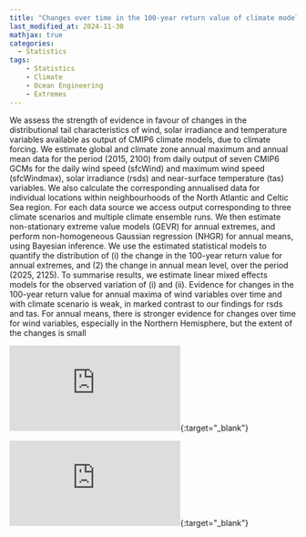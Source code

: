 ```yaml
---
title: "Changes over time in the 100-year return value of climate model variables"
last_modified_at: 2024-11-30
mathjax: true
categories:
  - Statistics
tags:
    - Statistics
    - Climate
    - Ocean Engineering
    - Extremes
---
```


We assess the strength of evidence in favour of changes in the distributional tail characteristics of wind, solar irradiance
and temperature variables available as output of CMIP6 climate models, due to climate forcing. We estimate global
and climate zone annual maximum and annual mean data for the period (2015, 2100) from daily output of seven
CMIP6 GCMs for the daily wind speed (sfcWind) and maximum wind speed (sfcWindmax), solar irradiance (rsds)
and near-surface temperature (tas) variables. We also calculate the corresponding annualised data for individual
locations within neighbourhoods of the North Atlantic and Celtic Sea region. For each data source we access output
corresponding to three climate scenarios and multiple climate ensemble runs. We then estimate non-stationary extreme
value models (GEVR) for annual extremes, and perform non-homogeneous Gaussian regression (NHGR) for annual
means, using Bayesian inference. We use the estimated statistical models to quantify the distribution of (i) the change
in the 100-year return value for annual extremes, and (2) the change in annual mean level, over the period (2025, 2125).
To summarise results, we estimate linear mixed effects models for the observed variation of (i) and (ii). Evidence for
changes in the 100-year return value for annual maxima of wind variables over time and with climate scenario is weak,
in marked contrast to our findings for rsds and tas. For annual means, there is stronger evidence for changes over
time for wind variables, especially in the Northern Hemisphere, but the extent of the changes is small

![Full Paper: Climate Change CMIP6 Study](https://callum-leach.github.io/Files/LchEA-ClimateChangeExtremeQuantile.pdf){:target="_blank"}

![Supplementary Material](https://callum-leach.github.io/Files/LchEA-ClimateChangeExtremeQuantile-SM.pdf){:target="_blank"}
